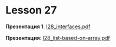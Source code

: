 # Lesson 27

**Презентация 1**: [l28_interfaces.pdf](https://github.com/ait-tr/cohort42.3/blob/main/basic_programming/lesson_28/presentation/l28_interfaces.pdf)

**Презентация**: [l28_list-based-on-array.pdf](https://github.com/ait-tr/cohort42.3/blob/main/basic_programming/lesson_28/presentation/l28_list-based-on-array.pdf)
